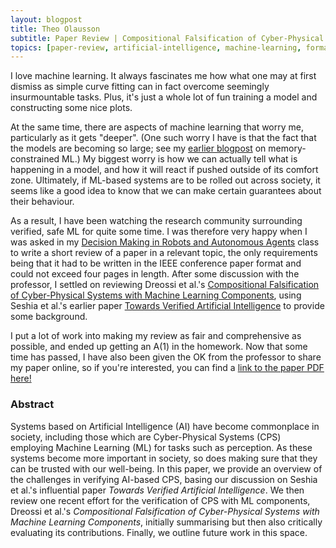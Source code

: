 ```yaml
---
layout: blogpost
title: Theo Olausson
subtitle: Paper Review | Compositional Falsification of Cyber-Physical Systems with Machine Learning Components
topics: [paper-review, artificial-intelligence, machine-learning, formal-verification]
---
```

<p>
I love machine learning. It always fascinates me how what one may
at first dismiss as simple curve fitting can in fact overcome seemingly insurmountable tasks.
Plus, it's just a whole lot of fun training a model and constructing some nice plots.
</p>

<p>
At the same time, there are aspects of machine learning that worry me, particularly
as it gets "deeper". (One such worry I have is that the fact that the models are becoming so large;
see my <a href="/2020/05/12/quant-analysis-arxiv.html">earlier blogpost</a> on memory-constrained ML.)
My biggest worry is how we can actually tell what is happening in a model, and how it
will react if pushed outside of its comfort zone.
Ultimately, if ML-based systems are to be rolled out across society, it seems like a good idea
to know that we can make certain guarantees about their behaviour. 
</p>

<p>
As a result, I have been watching the research community surrounding verified, safe ML for quite some time.
I was therefore very happy when I was asked in my
<a href="https://www.inf.ed.ac.uk/teaching/courses/dmr/">Decision Making in Robots and Autonomous Agents</a>
class to write a short review of a paper in a relevant topic, the only requirements being that it had
to be written in the IEEE conference paper format and could not exceed four pages in length.
After some discussion with the professor, I settled on reviewing Dreossi et al.'s
<a href="https://arxiv.org/abs/1703.00978">Compositional Falsification of Cyber-Physical Systems with Machine Learning Components</a>,
using Seshia et al.'s earlier paper <a href="https://arxiv.org/abs/1606.08514">Towards Verified Artificial Intelligence</a>
to provide some background.
</p>
<p>
I put a lot of work into making my review as fair and comprehensive as possible, and ended up getting an A(1) in the homework.
Now that some time has passed, I have also been given the OK from the professor to share my paper online, so
if you're interested, you can find a <a href="/assets/review-verified-cps.pdf">link to the paper PDF here!</a>
</p>

<h3>Abstract</h3>
<p>
Systems based on Artificial Intelligence (AI) have become commonplace
in society, including those which are Cyber-Physical Systems (CPS)
employing Machine Learning (ML) for tasks such as perception.
As these systems become
more important in society, so does making sure that they
can be trusted with our well-being. In this paper,
we provide an overview of the challenges in verifying AI-based
CPS, basing our discussion on Seshia et al.'s influential paper
<em>Towards Verified Artificial Intelligence</em>.
We then review one recent effort for the verification of
CPS with ML components, Dreossi et al.'s <em>Compositional Falsification of Cyber-Physical Systems with Machine Learning Components</em>,
initially summarising but then also critically evaluating its contributions. Finally, we outline future work in this space.
</p>
